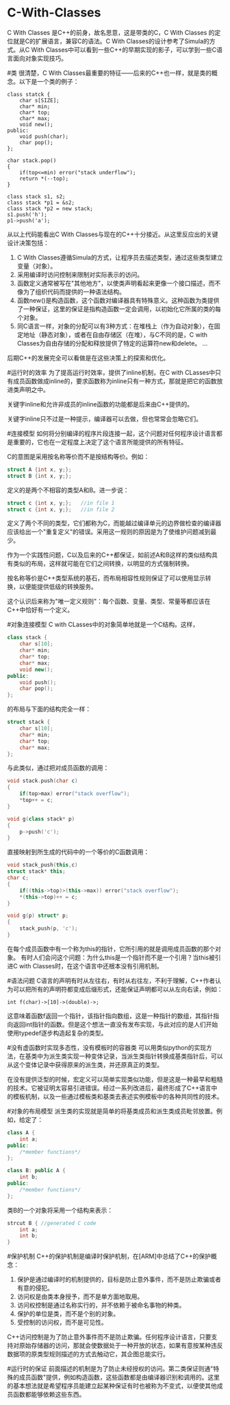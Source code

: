 C-With-Classes
============

C With Classes 是C++的前身，故名思意，这是带类的C，C With Classes 的定位就是C的扩展语言，兼容C的语法。C With Classes的设计参考了Simula的方式。从C With Classes中可以看到一些C++的早期实现的影子，可以学到一些C语言面向对象实现技巧。

#类
很清楚，C With Classes最重要的特征——后来的C++也一样，就是类的概念。以下是一个类的例子：

```
class statck {
    char s[SIZE];
    char* min;
    char* top;
    char* max;
    void new();
public:
    void push(char);
    char pop();
};

char stack.pop()
{
    if(top<=min) error("stack underflow");
    return *(--top);
}

class stack s1, s2;
class stack *p1 = &s2;
class stack *p2 = new stack;
s1.push('h');
p1->push('a');
```

从以上代码能看出C With Classes与现在的C++十分接近。从这里反应出的关键设计决策包括：

1. C With Classes遵循Simula的方式，让程序员去描述类型，通过这些类型建立变量（对象）。
2. 采用编译时访问控制来限制对实际表示的访问。
3. 函数定义通常被写在"其他地方"，以使类声明看起来更像一个接口描述，而不像为了组织代码而提供的一种语法结构。
4. 函数new()是构造函数，这个函数对编译器具有特殊意义。这种函数为类提供了一种保证，这里的保证是指构造函数一定会调用，以初始化它所属的类的每个对象。
5. 同C语言一样，对象的分配可以有3种方式：在堆栈上（作为自动对象），在固定地址（静态对象），或者在自由存储区（在堆），与C不同的是，C with Classes为自由存储的分配和释放提供了特定的运算符new和delete。
...

后期C++的发展完全可以看做是在这些决策上的探索和优化。


#运行时的效率
为了提高运行时效率，提供了inline机制，在C with CLasses中只有成员函数做成inline的，要求函数称为inline只有一种方式，那就是把它的函数放进类声明之中。

关键字inline和允许非成员的inline函数的功能都是后来由C++提供的。

关键字inline只不过是一种提示，编译器可以去做，但也常常会忽略它们。

#连接模型
如何将分别编译的程序片段连接一起，这个问题对任何程序设计语言都是重要的，它也在一定程度上决定了这个语言所能提供的所有特征。

C的意图是采用按名称等价而不是按结构等价。例如：
```c
struct A {int x, y;};
struct B {int x, y;};
```
定义的是两个不相容的类型A和B。进一步说：
```c
struct c {int x, y;};   //in file 1
struct c {int x, y;};   //in file 2
```
定义了两个不同的类型，它们都称为C，而能越过编译单元的边界做检查的编译器应该给出一个"重复定义"的错误。采用这一规则的原因是为了使维护问题减到最少。

作为一个实践性问题，C以及后来的C++都保证，如前述A和B这样的类似结构具有类似的布局，这样就可能在它们之间转换，以明显的方式强制转换。

按名称等价是C++类型系统的基石，而布局相容性规则保证了可以使用显示转换，以便能提供低级的转换服务。

这个认识后来称为"唯一定义规则"：每个函数、变量、类型、常量等都应该在C++中恰好有一个定义。

#对象连接模型
C with CLasses中的对象简单地就是一个C结构。这样，
```c++
class stack {
    char s[10];
    char* min;
    char* top;
    char* max;
    void new();
public: 
    void push();
    char pop();
};
```
的布局与下面的结构完全一样：

```c++
struct stack {
    char s[10];
    char* min;
    char* top;
    char* max;
};
```
与此类似，通过把对成员函数的调用：

```c++
void stack.push(char c)
{
    if(top>max) error("stack overflow");
    *top++ = c;
}

void g(class stack* p)
{
    p->push('c');
}
```
直接映射到所生成的代码中的一个等价的C函数调用：
```c++
void stack_push(this,c) 
struct stack* this;
char c;
{
    if((this->top)>(this->max)) error("stack overflow");
    *(this->top)++ = c;
}

void g(p) struct* p;
{
    stack_push(p, 'c');
}
```

在每个成员函数中有一个称为this的指针，它所引用的就是调用成员函数的那个对象。
有时人们会问这个问题：为什么this是一个指针而不是一个引用？当this被引进C with Classes时，在这个语言中还根本没有引用机制。

#语法问题
C语言的声明有时从左往右，有时从右往左，不利于理解，C++作者认为可以把所有的声明符都变成后缀形式，还能保证声明都可以从左向右读，例如：

    int f(char)->[10]->(double)->;

这意味着函数f返回一个指针，该指针指向数组，这是一种指针的数组，其指针指向返回int指针的函数。但是这个想法一直没有发布实现，与此对应的是人们开始使用typedef逐步构造起复杂的类型。

#没有虚函数时实现多态性，没有模板时的容器类
可以用类似python的实现方法，在基类中为派生类实现一种变体记录，当派生类指针转换成基类指针后，可以从这个变体记录中获得原来的派生类，并还原真正的类型。

在没有提供泛型的时候，宏定义可以简单实现类似功能，但是这是一种最早和粗糙的技术。它被证明太容易引进错误。经过一系列改进后，最终形成了C++语言中的模板机制，以及一些通过模板类和基类去表述实例模板中的各种共同性的技术。

#对象的布局模型
派生类的实现就是简单的将基类成员和派生类成员毗邻放置。例如，给定了：
```c++
class A {
    int a;
public:
    /*member functions*/
};

class B: public A {
    int b;
public:
    /*member functions*/
};
```

类B的一个对象将采用一个结构来表示：
```c++
strcut B { //generated C code
    int a;
    int b;
}
```

#保护机制
C++的保护机制是编译时保护机制，在[ARM]中总结了C++的保护概念：

1. 保护是通过编译时的机制提供的，目标是防止意外事件，而不是防止欺骗或者有意的侵犯。
2. 访问权是由类本身授予，而不是单方面地取用。
3. 访问权控制是通过名称实行的，并不依赖于被命名事物的种类。
4. 保护的单位是类，而不是个别的对象。
5. 受控制的访问权，而不是可见性。

C++访问控制是为了防止意外事件而不是防止欺骗。任何程序设计语言，只要支持对原始存储器的访问，那就会使数据处于一种开放的状态，如果有意按某种违反数据项的原类型规则描述的方式去触动它，其企图总能实行。

#运行时的保证
前面描述的机制是为了防止未经授权的访问。第二类保证则通"特殊的成员函数"提供，例如构造函数，这些函数都是由编译器识别和调用的。这里的基本想法就是希望程序员能建立起某种保证有时也被称为不变式，以便使其他成员函数都能够依赖这些东西。
